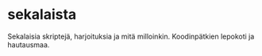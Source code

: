 # sekalaista
Sekalaisia skriptejä, harjoituksia ja mitä milloinkin. Koodinpätkien lepokoti ja hautausmaa.
